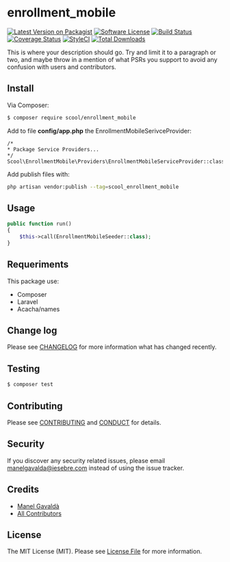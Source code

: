 # enrollment_mobile

[![Latest Version on Packagist][ico-version]][link-packagist]
[![Software License][ico-license]](LICENSE.md)
[![Build Status](https://travis-ci.org/manelgavalda/enrollment_mobile.svg?branch=master)](https://travis-ci.org/manelgavalda/enrollment_mobile)
[![Coverage Status][ico-scrutinizer]][link-scrutinizer]
[![StyleCI](https://styleci.io/repos/73415404/shield?branch=master)](https://styleci.io/repos/73415404)
[![Total Downloads][ico-downloads]][link-downloads]

This is where your description should go. Try and limit it to a paragraph or two, and maybe throw in a mention of what
PSRs you support to avoid any confusion with users and contributors.

## Install

Via Composer:

``` bash
$ composer require scool/enrollment_mobile
```

Add to file **config/app.php** the EnrollmentMobileSerivceProvider:
```
/*
* Package Service Providers...
*/
Scool\EnrollmentMobile\Providers\EnrollmentMobileServiceProvider::class,
```

Add publish files with:

```bash
php artisan vendor:publish --tag=scool_enrollment_mobile
```

## Usage

``` php
public function run()
{
    $this->call(EnrollmentMobileSeeder::class);
}
```

## Requeriments

This package use:

* Composer
* Laravel
* Acacha/names



## Change log

Please see [CHANGELOG](CHANGELOG.md) for more information what has changed recently.

## Testing

``` bash
$ composer test
```

## Contributing

Please see [CONTRIBUTING](CONTRIBUTING.md) and [CONDUCT](CONDUCT.md) for details.

## Security

If you discover any security related issues, please email manelgavalda@iesebre.com instead of using the issue tracker.

## Credits

- [Manel Gavaldà][link-author]
- [All Contributors][link-contributors]

## License

The MIT License (MIT). Please see [License File](LICENSE.md) for more information.

[ico-version]: https://img.shields.io/packagist/v/scool/enrollment_mobile.svg?style=flat-square
[ico-license]: https://img.shields.io/badge/license-MIT-brightgreen.svg?style=flat-square
[ico-travis]: https://img.shields.io/travis/scool/enrollment_mobile/master.svg?style=flat-square
[ico-scrutinizer]: https://img.shields.io/scrutinizer/coverage/g/scool/enrollment_mobile.svg?style=flat-square
[ico-code-quality]: https://img.shields.io/scrutinizer/g/scool/enrollment_mobile.svg?style=flat-square
[ico-downloads]: https://img.shields.io/packagist/dt/scool/enrollment_mobile.svg?style=flat-square

[link-packagist]: https://packagist.org/packages/scool/enrollment_mobile
[link-travis]: https://travis-ci.org/scool/enrollment_mobile
[link-scrutinizer]: https://scrutinizer-ci.com/g/scool/enrollment_mobile/code-structure
[link-code-quality]: https://scrutinizer-ci.com/g/scool/enrollment_mobile
[link-downloads]: https://packagist.org/packages/scool/enrollment_mobile
[link-author]: https://github.com/manelgavalda
[link-contributors]: ../../contributors
